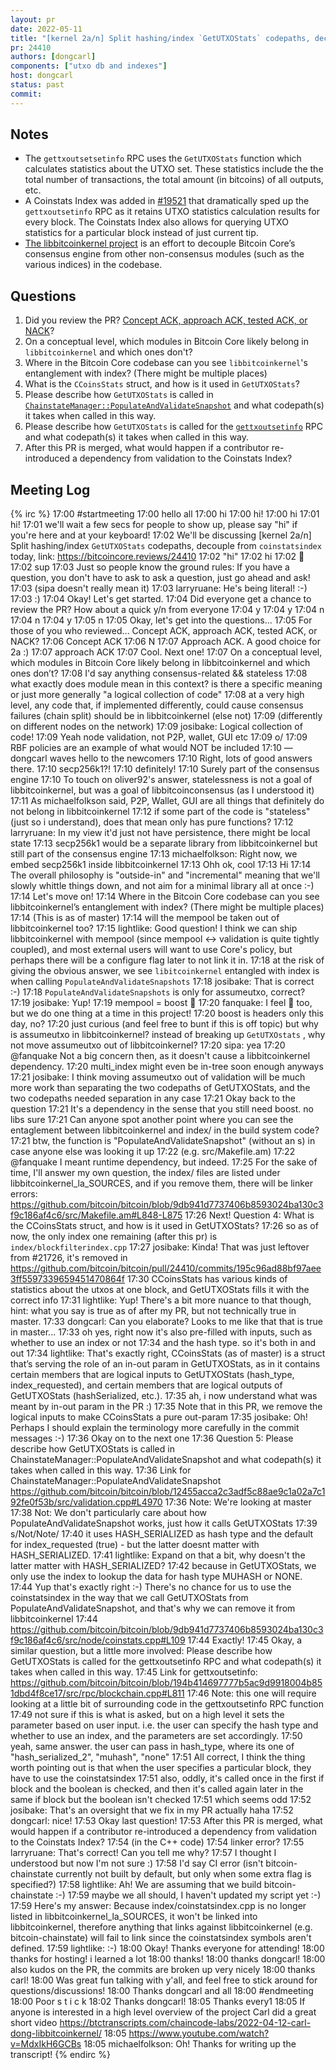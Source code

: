 ```yaml
---
layout: pr
date: 2022-05-11
title: "[kernel 2a/n] Split hashing/index `GetUTXOStats` codepaths, decouple from `coinstatsindex`"
pr: 24410
authors: [dongcarl]
components: ["utxo db and indexes"]
host: dongcarl
status: past
commit:
---
```


## Notes

- The `gettxoutsetsetinfo` RPC uses the `GetUTXOStats` function which calculates statistics about the UTXO set. These statistics include the the total number of transactions, the total amount (in bitcoins) of all outputs, etc.
- A Coinstats Index was added in [#19521](https://github.com/bitcoin/bitcoin/pull/19521) that dramatically sped up the `gettxoutsetinfo` RPC as it retains UTXO statistics calculation results for every block. The Coinstats Index also allows for querying UTXO statistics for a particular block instead of just current tip.
- [The libbitcoinkernel project](https://github.com/bitcoin/bitcoin/issues/24303) is an effort to decouple Bitcoin Core’s consensus engine from other non-consensus modules (such as the various indices) in the codebase.

## Questions

1. Did you review the PR? [Concept ACK, approach ACK, tested ACK, or NACK](https://github.com/bitcoin/bitcoin/blob/master/CONTRIBUTING.md#peer-review)?
2. On a conceptual level, which modules in Bitcoin Core likely belong in `libbitcoinkernel` and which ones don't?
3. Where in the Bitcoin Core codebase can you see `libbitcoinkernel`'s entanglement with index? (There might be multiple places)
4. What is the `CCoinsStats` struct, and how is it used in `GetUTXOStats`?
5. Please describe how `GetUTXOStats` is called in [`ChainstateManager::PopulateAndValidateSnapshot`](https://github.com/bitcoin/bitcoin/blob/12455acca2c3adf5c88ae9c1a02a7c192fe0f53b/src/validation.cpp#L4970) and what codepath(s) it takes when called in this way.
6. Please describe how `GetUTXOStats` is called for the [`gettxoutsetinfo`](https://github.com/bitcoin/bitcoin/blob/194b414697777b5ac9d9918004b851dbd4f8ce17/src/rpc/blockchain.cpp#L811) RPC and what codepath(s) it takes when called in this way.
7. After this PR is merged, what would happen if a contributor re-introduced a dependency from validation to the Coinstats Index?


## Meeting Log

{% irc %}
17:00 <dongcarl> #startmeeting
17:00 <dongcarl> hello all
17:00 <josibake> hi
17:00 <larryruane> hi!
17:00 <lightlike> hi
17:01 <glozow> hi!
17:01 <dongcarl> we'll wait a few secs for people to show up, please say "hi" if you're here and at your keyboard!
17:02 <dongcarl> We'll be discussing [kernel 2a/n] Split hashing/index `GetUTXOStats` codepaths, decouple from `coinstatsindex` today, link: https://bitcoincore.reviews/24410
17:02 <sipa> "hi"
17:02 <michaelfolkson> hi
17:02 <otech> 👋
17:02 <oliver92> sup
17:03 <dongcarl> Just so people know the ground rules: If you have a question, you don't have to ask to ask a question, just go ahead and ask!
17:03 <larryruane> (sipa doesn't really mean it)
17:03 <dongcarl> larryruane: He's being literal! :-)
17:03 <larryruane> :)
17:04 <dongcarl> Okay! Let's get started.
17:04 <dongcarl> Did everyone get a chance to review the PR? How about a quick y/n from everyone
17:04 <josibake> y
17:04 <michaelfolkson> y
17:04 <oliver92> n
17:04 <larryruane> n
17:04 <lightlike> y
17:05 <otech> n
17:05 <dongcarl> Okay, let's get into the questions...
17:05 <dongcarl> For those of you who reviewed... Concept ACK, approach ACK, tested ACK, or NACK?
17:06 <josibake> Concept ACK
17:06 <effexzi> N
17:07 <michaelfolkson> Approach ACK. A good choice for 2a :)
17:07 <lightlike> approach ACK
17:07 <dongcarl> Cool. Next one!
17:07 <dongcarl> On a conceptual level, which modules in Bitcoin Core likely belong in libbitcoinkernel and which ones don’t?
17:08 <oliver92> I'd say anything consensus-related && stateless
17:08 <josibake> what exactly does module mean in this context? is there a specific meaning or just more generally "a logical collection of code"
17:08 <larryruane> at a very high level, any code that, if implemented differently, could cause consensus failures (chain split) should be in libbitcoinkernel (else not)
17:09 <larryruane> (differently on different nodes on the network)
17:09 <dongcarl> josibake: Logical collection of code!
17:09 <michaelfolkson> Yeah node validation, not P2P, wallet, GUI etc
17:09 <antonleviathan> o/
17:09 <larryruane> RBF policies are an example of what would NOT be included
17:10 — dongcarl waves hello to the newcomers
17:10 <dongcarl> Right, lots of good answers there.
17:10 <michaelfolkson> secp256k1?!
17:10 <larryruane> definitely!
17:10 <michaelfolkson> Surely part of the consensus engine
17:10 <dongcarl> To touch on oliver92's answer, statelessness is not a goal of libbitcoinkernel, but was a goal of libbitcoinconsensus (as I understood it)
17:11 <dongcarl> As michaelfolkson said, P2P, Wallet, GUI are all things that definitely do not belong in libbitcoinkernel
17:12 <larryruane> if some part of the code is "stateless" (just so i understand), does that mean only has pure functions?
17:12 <dongcarl> larryruane: In my view it'd just not have persistence, there might be local state
17:13 <michaelfolkson> secp256k1 would be a separate library from libbitcoinkernel but still part of the consensus engine
17:13 <dongcarl> michaelfolkson: Right now, we embed secp256k1 inside libbitcoinkernel
17:13 <michaelfolkson> Ohh ok, cool
17:13 <svav> Hi
17:14 <dongcarl> The overall philosophy is "outside-in" and "incremental" meaning that we'll slowly whittle things down, and not aim for a minimal library all at once :-)
17:14 <dongcarl> Let's move on!
17:14 <dongcarl> Where in the Bitcoin Core codebase can you see libbitcoinkernel’s entanglement with index? (There might be multiple places)
17:14 <dongcarl> (This is as of master)
17:14 <lightlike> will the mempool  be taken out of libbitcoinkernel too?
17:15 <dongcarl> lightlike: Good question! I think we can ship libbitcoinkernel with mempool (since mempool <-> validation is quite tightly coupled), and most external users will want to use Core's policy, but perhaps there will be a configure flag later to not link it in.
17:18 <josibake> at the risk of giving the obvious answer, we see `libitcoinkernel` entangled with index is when calling `PopulateAndValidateSnapshots`
17:18 <dongcarl> josibake: That is correct :-)
17:18 <josibake> `PopulateAndValidateSnapshots` is only for assumeutxo, correct? 
17:19 <dongcarl> josibake: Yup!
17:19 <fanquake> mempool = boost 🥲
17:20 <dongcarl> fanquake: I feel 🥲 too, but we do one thing at a time in this project!
17:20 <sipa> boost is headers only this day, no?
17:20 <josibake> just curious (and feel free to bunt if this is off topic) but why is assumeutxo in libbitcoinkernel? instead of breaking up `GetUTXOstats` , why not move assumeutxo out of libbitcoinkernel?
17:20 <fanquake> sipa: yea
17:20 <sipa> @fanquake Not a big concern then, as it doesn't cause a libbitcoinkernel dependency.
17:20 <fanquake> multi_index might even be in-tree soon enough anyways
17:21 <dongcarl> josibake: I think moving assumeutxo out of validation will be much more work than separating the two codepaths of GetUTXOStats, and the two codepaths needed separation in any case
17:21 <dongcarl> Okay back to the question
17:21 <fanquake> It's a dependency in the sense that you still need boost. no libs sure
17:21 <dongcarl> Can anyone spot another point where you can see the entaglement between libbitcoinkernel and index/ in the build system code?
17:21 <lightlike> btw, the function is "PopulateAndValidateSnapshot" (without an s) in case anyone else was looking it up
17:22 <dongcarl> (e.g. src/Makefile.am)
17:22 <sipa> @fanquake I meant runtime dependency, but indeed.
17:25 <dongcarl> For the sake of time, I'll answer my own question, the index/ files are listed under libbitcoinkernel_la_SOURCES, and if you remove them, there will be linker errors: https://github.com/bitcoin/bitcoin/blob/9db941d7737406b8593024ba130c3f9c186af4c6/src/Makefile.am#L848-L875
17:26 <dongcarl> Next! Question 4: What is the CCoinsStats struct, and how is it used in GetUTXOStats?
17:26 <josibake> so as of now, the only index one remaining (after this pr) is `index/blockfilterindex.cpp` 
17:27 <dongcarl> josibake: Kinda! That was just leftover from #21726, it's removed in https://github.com/bitcoin/bitcoin/pull/24410/commits/195c96ad88bf97aee3ff5597339659451470864f
17:30 <lightlike> CCoinsStats has various kinds of statistics about the utxos at one block, and GetUTXOStats fills it with the correct info
17:31 <dongcarl> lightlike: Yup! There's a bit more nuance to that though, hint: what you say is true as of after my PR, but not technically true in master.
17:33 <michaelfolkson> dongcarl: Can you elaborate? Looks to me like that that is true in master...
17:33 <lightlike> oh yes, right now it's also pre-filled with inputs, such as whether to use an index or not
17:34 <lightlike> and the hash type. so it's both in and out
17:34 <dongcarl> lightlike: That's exactly right, CCoinsStats (as of master) is a struct that’s serving the role of an in-out param in GetUTXOStats, as in it contains certain members that are logical inputs to GetUTXOStats (hash_type, index_requested), and certain members that are logical outputs of GetUTXOStats (hashSerialized, etc.).
17:35 <josibake> ah, i now understand what was meant by in-out param in the PR :) 
17:35 <dongcarl> Note that in this PR, we remove the logical inputs to make CCoinsStats a pure out-param
17:35 <dongcarl> josibake: Oh! Perhaps I should explain the terminology more carefully in the commit messages :-)
17:36 <dongcarl> Okay on to the next one
17:36 <dongcarl> Question 5: Please describe how GetUTXOStats is called in ChainstateManager::PopulateAndValidateSnapshot and what codepath(s) it takes when called in this way.
17:36 <dongcarl> Link for ChainstateManager::PopulateAndValidateSnapshot https://github.com/bitcoin/bitcoin/blob/12455acca2c3adf5c88ae9c1a02a7c192fe0f53b/src/validation.cpp#L4970
17:36 <dongcarl> Note: We're looking at master
17:38 <dongcarl> Not: We don't particularly care about how PopulateAndValidateSnapshot works, just how it calls GetUTXOStats
17:39 <dongcarl> s/Not/Note/
17:40 <lightlike> it uses HASH_SERIALIZED as hash type and the default for index_requested (true) - but the latter doesnt matter with HASH_SERIALIZED.
17:41 <dongcarl> lightlike: Expand on that a bit, why doesn't the latter matter with HASH_SERIALIZED?
17:42 <lightlike> because in GetUTXOStats, we only use the index to lookup the data for hash type MUHASH or NONE. 
17:44 <dongcarl> Yup that's exactly right :-) There's no chance for us to use the coinstatsindex in the way that we call GetUTXOStats from PopulateAndValidateSnapshot, and that's why we can remove it from libbitcoinkernel
17:44 <lightlike> https://github.com/bitcoin/bitcoin/blob/9db941d7737406b8593024ba130c3f9c186af4c6/src/node/coinstats.cpp#L109
17:44 <dongcarl> Exactly!
17:45 <dongcarl> Okay, a similar question, but a little more involved: Please describe how GetUTXOStats is called for the gettxoutsetinfo RPC and what codepath(s) it takes when called in this way.
17:45 <dongcarl> Link for gettxoutsetinfo: https://github.com/bitcoin/bitcoin/blob/194b414697777b5ac9d9918004b851dbd4f8ce17/src/rpc/blockchain.cpp#L811
17:46 <dongcarl> Note: this one will require looking at a little bit of surrounding code in the gettxoutsetinfo RPC function
17:49 <lightlike> not sure if this is what is asked, but on a high level it sets the parameter based on  user input. i.e. the user can specify the hash type and whether to use an index, and the parameters are set accordingly.
17:50 <josibake> yeah, same answer. the user can pass in hash_type, where its one of "hash_serialized_2", "muhash", "none"
17:51 <dongcarl> All correct, I think the thing worth pointing out is that when the user specifies a particular block, they have to use the coinstatsindex
17:51 <josibake> also, oddly, it's called once in the first if block and the boolean is checked, and then it's called again later in the same if block but the boolean isn't checked 
17:51 <josibake> which seems odd 
17:52 <dongcarl> josibake: That's an oversight that we fix in my PR actually haha
17:52 <josibake> dongcarl: nice! 
17:53 <dongcarl> Okay last question!
17:53 <dongcarl> After this PR is merged, what would happen if a contributor re-introduced a dependency from validation to the Coinstats Index?
17:54 <dongcarl> (in the C++ code)
17:54 <larryruane> linker error?
17:55 <dongcarl> larryruane: That's correct! Can you tell me why?
17:57 <larryruane> I thought I understood but now I'm not sure :)
17:58 <lightlike> I'd say CI error (isn't bitcoin-chainstate currently not built by default, but only when some extra flag is specified?)
17:58 <dongcarl> lightlike: Ah! We are assuming that we build bitcoin-chainstate :-)
17:59 <lightlike> maybe we all should, I haven't updated my script yet :-)
17:59 <dongcarl> Here's my answer: Because index/coinstatsindex.cpp is no longer listed in libbitcoinkernel_la_SOURCES, it won't be linked into libbitcoinkernel, therefore anything that links against libbitcoinkernel (e.g. bitcoin-chainstate) will fail to link since the coinstatsindex symbols aren't defined.
17:59 <dongcarl> lightlike: :-)
18:00 <dongcarl> Okay! Thanks everyone for attending!
18:00 <josibake> thanks for hosting! i learned a lot 
18:00 <otech> thanks!
18:00 <lightlike> thanks dongcarl!
18:00 <josibake> also kudos on the PR, the commits are broken up very nicely
18:00 <larryruane> thanks carl!
18:00 <dongcarl> Was great fun talking with y'all, and feel free to stick around for questions/discussions!
18:00 <svav> Thanks dongcarl and all
18:00 <dongcarl> #endmeeting
18:00 <dongcarl> Poor s t i c k
18:02 <michaelfolkson> Thanks dongcarl!
18:05 <effexzi> Thanks every1 
18:05 <michaelfolkson> If anyone is interested in a high level overview of the project Carl did a great short video https://btctranscripts.com/chaincode-labs/2022-04-12-carl-dong-libbitcoinkernel/
18:05 <michaelfolkson> https://www.youtube.com/watch?v=MdxIkH6GCBs
18:05 <dongcarl> michaelfolkson: Oh! Thanks for writing up the transcript!
{% endirc %}
